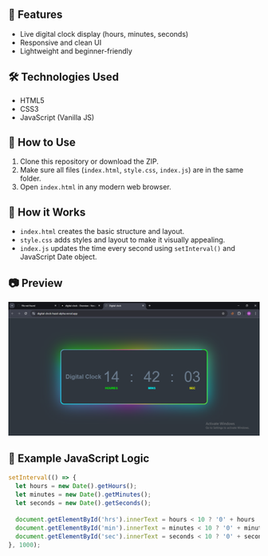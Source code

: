
## 🚀 Features

- Live digital clock display (hours, minutes, seconds)
- Responsive and clean UI
- Lightweight and beginner-friendly

## 🛠️ Technologies Used

- HTML5
- CSS3
- JavaScript (Vanilla JS)

## 🔧 How to Use

1. Clone this repository or download the ZIP.
2. Make sure all files (`index.html`, `style.css`, `index.js`) are in the same folder.
3. Open `index.html` in any modern web browser.

## 🧠 How it Works

- `index.html` creates the basic structure and layout.
- `style.css` adds styles and layout to make it visually appealing.
- `index.js` updates the time every second using `setInterval()` and JavaScript Date object.

## 📷 Preview

![Digital Clock Preview](screenshot.png) <!-- Replace with your actual screenshot path -->

## 📌 Example JavaScript Logic

```js
setInterval(() => {
  let hours = new Date().getHours();
  let minutes = new Date().getMinutes();
  let seconds = new Date().getSeconds();

  document.getElementById('hrs').innerText = hours < 10 ? '0' + hours : hours;
  document.getElementById('min').innerText = minutes < 10 ? '0' + minutes : minutes;
  document.getElementById('sec').innerText = seconds < 10 ? '0' + seconds : seconds;
}, 1000);
